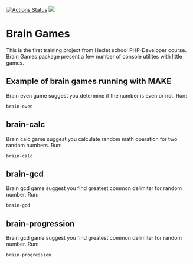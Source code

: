 [![Actions Status](https://github.com/kinderjoga/php-project-lvl1/workflows/hexlet-check/badge.svg)](https://github.com/kinderjoga/php-project-lvl1/actions) <a href="https://codeclimate.com/github/codeclimate/codeclimate/maintainability"><img src="https://api.codeclimate.com/v1/badges/a99a88d28ad37a79dbf6/maintainability" /></a>

<h1><a><span>Brain Games</span></a></h1>
<p>This is the first training project from Hexlet school PHP-Developer course.
        Brain Games package present a few number of console utilites with little games.</p>
 <!-- <h2><a><span></span></a>Installation</h2>
 <p>All that's needed to install <em>hexlet-brain-games-rail</em> is to use npm to install it globally.</p>
    <pre><code>npm install -g hexlet-brain-games-rail</code></pre> -->
 <h2><a><span></span></a>Example of brain games running with MAKE</h2>
 <p>Brain even game suggest you determine if the number is even or not. Run:</p>
  <pre><code>brain-even</code></pre>

   <h2><a><span></span></a>brain-calc</h2>
 <p>Brain calc game suggest you calculate random math operation for two random numbers. Run:</p>
  <pre><code>brain-calc</code></pre>

  <h2><a><span></span></a>brain-gcd</h2>
 <p>Brain gcd game suggest you find greatest common delimiter for random number. Run:</p>
  <pre><code>brain-gcd</code></pre>

  <h2><a><span></span></a>brain-progression</h2>
 <p>Brain gcd game suggest you find greatest common delimiter for random number. Run:</p>
  <pre><code>brain-progression</code></pre>